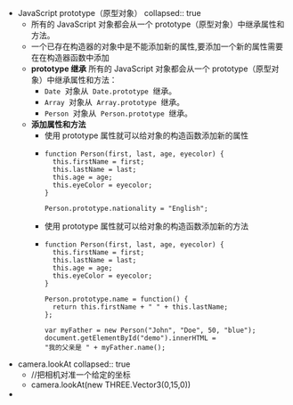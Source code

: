 - JavaScript prototype（原型对象）
  collapsed:: true
	- 所有的 JavaScript 对象都会从一个 prototype（原型对象）中继承属性和方法。
	- 一个已存在构造器的对象中是不能添加新的属性,要添加一个新的属性需要在在构造器函数中添加
	- **prototype 继承**
	  所有的 JavaScript 对象都会从一个 prototype（原型对象）中继承属性和方法：
		- `Date`  对象从  `Date.prototype`  继承。
		- `Array`  对象从  `Array.prototype`  继承。
		- `Person`  对象从  `Person.prototype`  继承。
	- **添加属性和方法**
		- 使用 prototype 属性就可以给对象的构造函数添加新的属性
		- ```
		  function Person(first, last, age, eyecolor) {
		    this.firstName = first;
		    this.lastName = last;
		    this.age = age;
		    this.eyeColor = eyecolor;
		  }
		   
		  Person.prototype.nationality = "English";
		  ```
		- 使用 prototype 属性就可以给对象的构造函数添加新的方法
		- ```
		  function Person(first, last, age, eyecolor) {
		    this.firstName = first;
		    this.lastName = last;
		    this.age = age;
		    this.eyeColor = eyecolor;
		  }
		   
		  Person.prototype.name = function() {
		    return this.firstName + " " + this.lastName;
		  };
		  
		  var myFather = new Person("John", "Doe", 50, "blue");
		  document.getElementById("demo").innerHTML =
		  "我的父亲是 " + myFather.name(); 
		  ```
- camera.lookAt
  collapsed:: true
	- //把相机对准一个给定的坐标
	- camera.lookAt(new THREE.Vector3(0,15,0))
-